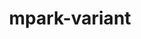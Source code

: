 ---
title: "mpark-variant"
layout: cache
categories: [package, develop]
meta: {"compilers": ["cce@=18.0.0", "gcc@=10.3.0", "gcc@=11.4.0", "gcc@=9.4.0", "oneapi@=2024.2.1"], "num_specs": 29, "num_specs_by_stack": {"e4s": 5, "e4s-cray-rhel": 5, "e4s-cray-sles": 2, "e4s-neoverse-v2": 5, "e4s-neoverse_v1": 2, "e4s-oneapi": 5, "e4s-power": 1, "root": 29}, "oss": ["rhel8", "sle_hpc15", "ubuntu20.04", "ubuntu22.04"], "platforms": ["linux"], "stacks": ["e4s", "e4s-cray-rhel", "e4s-cray-sles", "e4s-neoverse-v2", "e4s-neoverse_v1", "e4s-oneapi", "e4s-power", "root"], "targets": ["neoverse_v1", "neoverse_v2", "ppc64le", "x86_64_v3", "x86_64_v4"], "versions": ["1.4.0"]}
spec_details: [{"compiler": "cce@=18.0.0", "hash": "2c77o5towqg4h4q6jyan7x7yeocsbdls", "os": "rhel8", "platform": "linux", "size": "-", "stacks": ["e4s-cray-rhel", "root"], "target": "x86_64_v3", "variants": ["build_system=cmake", "build_type=Release", "generator=make", "~ipo", "patches=21a4f8d,4e173fe,b3501f7"], "versions": ["1.4.0"]}, {"compiler": "oneapi@=2024.2.1", "hash": "3wewb6d2tfte646wcgomqjlwicdpcfko", "os": "ubuntu22.04", "platform": "linux", "size": "-", "stacks": ["e4s-oneapi", "root"], "target": "x86_64_v3", "variants": ["build_system=cmake", "build_type=Release", "generator=make", "~ipo", "patches=21a4f8d,4e173fe,b3501f7"], "versions": ["1.4.0"]}, {"compiler": "cce@=18.0.0", "hash": "54l7b6ddvu55henltopnmed7od3a6hp7", "os": "rhel8", "platform": "linux", "size": "-", "stacks": ["e4s-cray-rhel", "root"], "target": "x86_64_v3", "variants": ["build_system=cmake", "build_type=Release", "generator=make", "~ipo", "patches=21a4f8d,4e173fe,b3501f7"], "versions": ["1.4.0"]}, {"compiler": "gcc@=11.4.0", "hash": "5hqzxd4gw5wkvk4k7b6z6neyraokpykl", "os": "ubuntu22.04", "platform": "linux", "size": "-", "stacks": ["e4s-neoverse-v2", "root"], "target": "neoverse_v2", "variants": ["build_system=cmake", "build_type=Release", "generator=make", "~ipo", "patches=21a4f8d,4e173fe,b3501f7"], "versions": ["1.4.0"]}, {"compiler": "gcc@=11.4.0", "hash": "762s4rsb5ixlhnqh4f2un2be3zw7wq2i", "os": "ubuntu22.04", "platform": "linux", "size": "-", "stacks": ["e4s", "root"], "target": "x86_64_v3", "variants": ["build_system=cmake", "build_type=Release", "generator=make", "~ipo", "patches=21a4f8d,4e173fe,b3501f7"], "versions": ["1.4.0"]}, {"compiler": "gcc@=11.4.0", "hash": "7fuf3v74wxiytynthkyjvr263poci65e", "os": "ubuntu22.04", "platform": "linux", "size": "-", "stacks": ["e4s-neoverse-v2", "root"], "target": "neoverse_v2", "variants": ["build_system=cmake", "build_type=Release", "generator=make", "~ipo", "patches=21a4f8d,4e173fe,b3501f7"], "versions": ["1.4.0"]}, {"compiler": "gcc@=11.4.0", "hash": "apei7wtiyu3dotzlpgjxecrxkzhu5i23", "os": "ubuntu22.04", "platform": "linux", "size": "-", "stacks": ["e4s-neoverse-v2", "root"], "target": "neoverse_v2", "variants": ["build_system=cmake", "build_type=Release", "generator=make", "~ipo", "patches=21a4f8d,4e173fe,b3501f7"], "versions": ["1.4.0"]}, {"compiler": "oneapi@=2024.2.1", "hash": "cfo6zarv6fntaiga5gvicduffljovmce", "os": "ubuntu22.04", "platform": "linux", "size": "-", "stacks": ["e4s-oneapi", "root"], "target": "x86_64_v3", "variants": ["build_system=cmake", "build_type=Release", "generator=make", "~ipo", "patches=21a4f8d,4e173fe,b3501f7"], "versions": ["1.4.0"]}, {"compiler": "gcc@=11.4.0", "hash": "culaeg5igi526eoonith3n6ogxgxdqa2", "os": "ubuntu22.04", "platform": "linux", "size": "-", "stacks": ["e4s-neoverse_v1", "root"], "target": "neoverse_v1", "variants": ["build_system=cmake", "build_type=Release", "generator=make", "~ipo", "patches=21a4f8d,4e173fe,b3501f7"], "versions": ["1.4.0"]}, {"compiler": "gcc@=10.3.0", "hash": "dvxa63azrnmswm4gwj5azvns3y6chy2k", "os": "sle_hpc15", "platform": "linux", "size": "-", "stacks": ["e4s-cray-sles", "root"], "target": "x86_64_v4", "variants": ["build_system=cmake", "build_type=Release", "generator=make", "~ipo", "patches=21a4f8d,4e173fe,b3501f7"], "versions": ["1.4.0"]}, {"compiler": "gcc@=11.4.0", "hash": "g4dr4l3nwpi2jpusxazf5dsgbh6u3pvg", "os": "ubuntu22.04", "platform": "linux", "size": "-", "stacks": ["e4s", "root"], "target": "x86_64_v3", "variants": ["build_system=cmake", "build_type=Release", "generator=make", "~ipo", "patches=21a4f8d,4e173fe,b3501f7"], "versions": ["1.4.0"]}, {"compiler": "gcc@=9.4.0", "hash": "gq5zefzygsf4xd6kllvgxoqcggf35dqq", "os": "ubuntu20.04", "platform": "linux", "size": "-", "stacks": ["e4s-power", "root"], "target": "ppc64le", "variants": ["build_system=cmake", "build_type=Release", "generator=make", "~ipo", "patches=21a4f8d,4e173fe,b3501f7"], "versions": ["1.4.0"]}, {"compiler": "cce@=18.0.0", "hash": "jbl3mv6oc3lvrrnetegfs5mgqhsg3gnu", "os": "rhel8", "platform": "linux", "size": "-", "stacks": ["root"], "target": "x86_64_v3", "variants": ["build_system=cmake", "build_type=Release", "generator=make", "~ipo", "patches=21a4f8d,4e173fe,b3501f7"], "versions": ["1.4.0"]}, {"compiler": "oneapi@=2024.2.1", "hash": "jufrshillpzb65h7fmxejhjjsddrb7cy", "os": "ubuntu22.04", "platform": "linux", "size": "-", "stacks": ["e4s-oneapi", "root"], "target": "x86_64_v3", "variants": ["build_system=cmake", "build_type=Release", "generator=make", "~ipo", "patches=21a4f8d,4e173fe,b3501f7"], "versions": ["1.4.0"]}, {"compiler": "cce@=18.0.0", "hash": "k7ipmu37zxy37mqsta6564jqxxvvgjqr", "os": "rhel8", "platform": "linux", "size": "-", "stacks": ["e4s-cray-rhel", "root"], "target": "x86_64_v3", "variants": ["build_system=cmake", "build_type=Release", "generator=make", "~ipo", "patches=21a4f8d,4e173fe,b3501f7"], "versions": ["1.4.0"]}, {"compiler": "oneapi@=2024.2.1", "hash": "kctvdbk7xag5ileks6gaves6uwit6c5h", "os": "ubuntu22.04", "platform": "linux", "size": "-", "stacks": ["e4s-oneapi", "root"], "target": "x86_64_v3", "variants": ["build_system=cmake", "build_type=Release", "generator=make", "~ipo", "patches=21a4f8d,4e173fe,b3501f7"], "versions": ["1.4.0"]}, {"compiler": "gcc@=11.4.0", "hash": "l7ien4nuqofdeyokqahtjdbov3nr2c6m", "os": "ubuntu22.04", "platform": "linux", "size": "-", "stacks": ["e4s", "root"], "target": "x86_64_v3", "variants": ["build_system=cmake", "build_type=Release", "generator=make", "~ipo", "patches=21a4f8d,4e173fe,b3501f7"], "versions": ["1.4.0"]}, {"compiler": "gcc@=11.4.0", "hash": "labik3tj7f7n435d5xqeekoytu5s33nq", "os": "ubuntu22.04", "platform": "linux", "size": "-", "stacks": ["root"], "target": "x86_64_v3", "variants": ["build_system=cmake", "build_type=Release", "generator=make", "~ipo", "patches=21a4f8d,4e173fe,b3501f7"], "versions": ["1.4.0"]}, {"compiler": "oneapi@=2024.2.1", "hash": "m2poownkvfyevnfil2gppw6e6fpg2dpe", "os": "ubuntu22.04", "platform": "linux", "size": "-", "stacks": ["e4s-oneapi", "root"], "target": "x86_64_v3", "variants": ["build_system=cmake", "build_type=Release", "generator=make", "~ipo", "patches=21a4f8d,4e173fe,b3501f7"], "versions": ["1.4.0"]}, {"compiler": "cce@=18.0.0", "hash": "ny6vpjhwyapu4ywwch2p2msq5pox54ii", "os": "rhel8", "platform": "linux", "size": "-", "stacks": ["e4s-cray-rhel", "root"], "target": "x86_64_v3", "variants": ["build_system=cmake", "build_type=Release", "generator=make", "~ipo", "patches=21a4f8d,4e173fe,b3501f7"], "versions": ["1.4.0"]}, {"compiler": "gcc@=11.4.0", "hash": "nyget4if53o5wgzivmne4ruab2iygay6", "os": "ubuntu22.04", "platform": "linux", "size": "-", "stacks": ["root"], "target": "neoverse_v2", "variants": ["build_system=cmake", "build_type=Release", "generator=make", "~ipo", "patches=21a4f8d,4e173fe,b3501f7"], "versions": ["1.4.0"]}, {"compiler": "gcc@=11.4.0", "hash": "pt6t4bmoxrf2jfmcbihhjz5mcq2nkwbv", "os": "ubuntu22.04", "platform": "linux", "size": "-", "stacks": ["e4s-neoverse-v2", "root"], "target": "neoverse_v2", "variants": ["build_system=cmake", "build_type=Release", "generator=make", "~ipo", "patches=21a4f8d,4e173fe,b3501f7"], "versions": ["1.4.0"]}, {"compiler": "oneapi@=2024.2.1", "hash": "rz327pucjxkuaiy3xwisrcw6q3pgf4jd", "os": "ubuntu22.04", "platform": "linux", "size": "-", "stacks": ["root"], "target": "x86_64_v3", "variants": ["build_system=cmake", "build_type=Release", "generator=make", "~ipo", "patches=21a4f8d,4e173fe,b3501f7"], "versions": ["1.4.0"]}, {"compiler": "gcc@=11.4.0", "hash": "t6yrhzvrnxshwy7f5nkuk4xyyho6iubr", "os": "ubuntu22.04", "platform": "linux", "size": "-", "stacks": ["e4s-neoverse-v2", "root"], "target": "neoverse_v2", "variants": ["build_system=cmake", "build_type=Release", "generator=make", "~ipo", "patches=21a4f8d,4e173fe,b3501f7"], "versions": ["1.4.0"]}, {"compiler": "gcc@=11.4.0", "hash": "uxxh4lipbkfvvfymtmxy4w2h7a5h6y3m", "os": "ubuntu22.04", "platform": "linux", "size": "-", "stacks": ["e4s", "root"], "target": "x86_64_v3", "variants": ["build_system=cmake", "build_type=Release", "generator=make", "~ipo", "patches=21a4f8d,4e173fe,b3501f7"], "versions": ["1.4.0"]}, {"compiler": "gcc@=11.4.0", "hash": "wobp2yzmkntvlfixtiyjwm5vblp4q75u", "os": "ubuntu22.04", "platform": "linux", "size": "-", "stacks": ["e4s-neoverse_v1", "root"], "target": "neoverse_v1", "variants": ["build_system=cmake", "build_type=Release", "generator=make", "~ipo", "patches=21a4f8d,4e173fe,b3501f7"], "versions": ["1.4.0"]}, {"compiler": "gcc@=10.3.0", "hash": "wq3jkg3hyljw53u7m752njmkhmymgf2i", "os": "sle_hpc15", "platform": "linux", "size": "-", "stacks": ["e4s-cray-sles", "root"], "target": "x86_64_v4", "variants": ["build_system=cmake", "build_type=Release", "generator=make", "~ipo", "patches=21a4f8d,4e173fe,b3501f7"], "versions": ["1.4.0"]}, {"compiler": "cce@=18.0.0", "hash": "ysf6orq7q3md7eurg45qry4cuizekajy", "os": "rhel8", "platform": "linux", "size": "-", "stacks": ["e4s-cray-rhel", "root"], "target": "x86_64_v3", "variants": ["build_system=cmake", "build_type=Release", "generator=make", "~ipo", "patches=21a4f8d,4e173fe,b3501f7"], "versions": ["1.4.0"]}, {"compiler": "gcc@=11.4.0", "hash": "zfpblorwljokfhrghfmp2a7s2zrolwh3", "os": "ubuntu22.04", "platform": "linux", "size": "-", "stacks": ["e4s", "root"], "target": "x86_64_v3", "variants": ["build_system=cmake", "build_type=Release", "generator=make", "~ipo", "patches=21a4f8d,4e173fe,b3501f7"], "versions": ["1.4.0"]}]
---